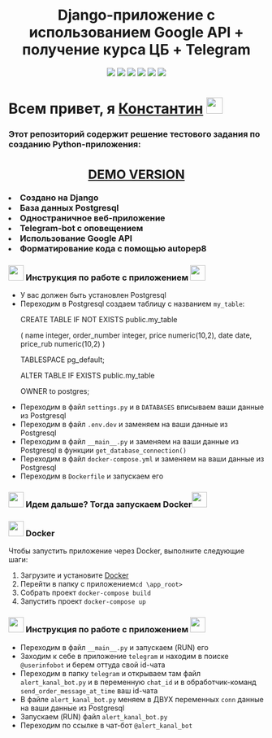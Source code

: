 
<!-- Заголовок -->
<h1 align="center">
  <br>
   Django-приложение с использованием Google API + получение курса ЦБ + Telegram
  <br>
</h1>
<!-- Описание -->
<p align="center">
  <a href="https://github.com/blackcater/blackcater/raw/main/images/Hi.gif" target="_blank">

  </a>
</p>
<!-- Иконки -->
<p align="center">
    <img src="https://img.shields.io/badge/Python-3.10.7-green">
    <img src="https://img.shields.io/badge/Django-4.1.6-yellow">
    <img src="https://img.shields.io/badge/Telegram-13.8-blue">
    <img src="https://img.shields.io/badge/Postgresql-15.2-orange">
    <img src="https://img.shields.io/badge/Deploy-Docker-blueviolet">
    <img src="https://img.shields.io/badge/Google API-red">
</p>

 <div>
      <h1>Всем привет, я <a href="https://www.gilmanov.net/" target="_blank">Константин</a> <img src="https://github.com/blackcater/blackcater/raw/main/images/Hi.gif" height="32"/></h1>
      <h3>Этот репозиторий содержит решение тестового задания по созданию Python-приложения:

  <center>
<h2><a href="https://knalser.pythonanywhere.com/">DEMO VERSION</a></h2>
</center>

<li>Создано на Django</li>
<li>База данных Postgresql</li>
<li>Одностраничное веб-приложение</li>
<li>Telegram-bot с оповещением</li>
<li>Использование Google API</li>
<li>Форматирование кода с помощью autopep8</li></h3>


<h3><img src="https://img.icons8.com/dusk/64/000000/rocket.png" height="30"/> Инструкция по работе с приложением <img src="https://img.icons8.com/dusk/64/000000/rocket.png" height="30"/></h3>
<ul>
    <li>У вас должен быть установлен Postgresql</li>
    <li>Переходим в Postgresql создаем таблицу c названием <code>my_table</code>:
<p>CREATE TABLE IF NOT EXISTS public.my_table</p>
(
    name integer,
    order_number integer,
    price numeric(10,2),
    date date,
    price_rub numeric(10,2)
)

<p>TABLESPACE pg_default;</p>

<p>ALTER TABLE IF EXISTS public.my_table</p>
    <p>OWNER to postgres;</p>
	 </li>
    <li>Переходим в файл  <code>settings.py</code> и в <code>DATABASES</code> вписываем ваши данные из Postgresql</li>
    <li>Переходим в файл  <code>.env.dev</code> и заменяем на ваши данные из Postgresql</li>
    <li>Переходим в файл <code>__main__.py</code> и заменяем на ваши данные из Postgresql в функции <code>get_database_connection()</code></li>
    <li>Переходим в файл  <code>docker-compose.yml</code> и заменяем на ваши данные из Postgresql</li>
    <li>Переходим в <code>Dockerfile</code> и запускаем его</li>
</ul>

<h3><img src="https://img.icons8.com/dusk/64/000000/campfire.png" height="30"/> Идем дальше? Тогда запускаем Docker<img src="https://img.icons8.com/dusk/64/000000/campfire.png" height="30"/></h3>

<h3><img src="https://img.shields.io/badge/docker-%230db7ed.svg?style=for-the-badge&logo=docker&logoColor=white" height="30"/> Docker</h3>
<p>Чтобы запустить приложение через Docker, выполните следующие шаги:</p>
<ol>
<li>Загрузите и установите <a href="https://www.docker.com/products/docker-desktop/">Docker</a></li>
<li>Перейти в папку с приложением<code>cd \app_root></code></li>
<li>Собрать проект <code>docker-compose build</code></li>
<li>Запустить проект <code>docker-compose up</code></li>
</ol>

<h3><img src="https://img.icons8.com/dusk/64/000000/rocket.png" height="30"/> Инструкция по работе с приложением <img src="https://img.icons8.com/dusk/64/000000/rocket.png" height="30"/></h3>
<ul>
    <li>Переходим в файл <code>__main__.py</code> и запускаем (RUN) его</li>
    <li>Заходим к себе в приложение <code>telegram</code> и находим в поиске <code>@userinfobot</code> и берем оттуда свой id-чата
    <li>Переходим в папку <code>telegram</code> и открываем там файл <code>alert_kanal_bot.py</code> и в переменную <code>chat_id</code> и в обработчик-команд <code>send_order_message_at_time</code> ваш id-чата</li>
    <li>В файле <code>alert_kanal_bot.py</code> меняем в ДВУХ переменных <code>conn</code> данные на ваши данные из Postgresql</li>
    <li>Запускаем (RUN)  файл <code>alert_kanal_bot.py</code></li>
     <li>Переходим по ссылке в чат-бот <code>@alert_kanal_bot</code></li>
</ul>
